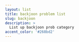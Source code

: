 ```yaml
---
layout: list
title: backjoon problem list
slug: backjoon
description: >
  List up backjoon prob category
accent_color: '#268bd2'
---
```



